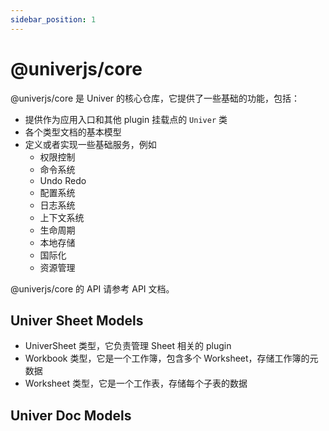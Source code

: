 ```yaml
---
sidebar_position: 1
---
```


# @univerjs/core

@univerjs/core 是 Univer 的核心仓库，它提供了一些基础的功能，包括：

-   提供作为应用入口和其他 plugin 挂载点的 `Univer` 类
-   各个类型文档的基本模型
-   定义或者实现一些基础服务，例如
    -   权限控制
    -   命令系统
    -   Undo Redo
    -   配置系统
    -   日志系统
    -   上下文系统
    -   生命周期
    -   本地存储
    -   国际化
    -   资源管理

@univerjs/core 的 API 请参考 API 文档。

## Univer Sheet Models

* UniverSheet 类型，它负责管理 Sheet 相关的 plugin
* Workbook 类型，它是一个工作簿，包含多个 Worksheet，存储工作簿的元数据
* Worksheet 类型，它是一个工作表，存储每个子表的数据

## Univer Doc Models
